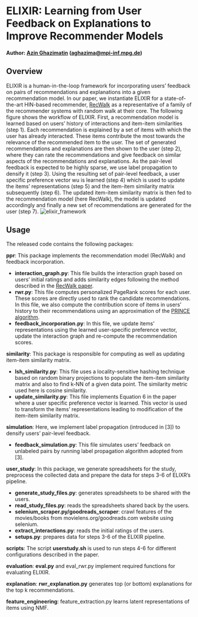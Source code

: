 # ELIXIR: Learning from User Feedback on Explanations to Improve Recommender Models
#### Author: [Azin Ghazimatin](http://people.mpi-inf.mpg.de/~aghazima/) (aghazima@mpi-inf.mpg.de)
## Overview
ELIXIR is a human-in-the-loop framework for incorporating users’ feedback on pairs of recommendations and explanations into a given recommendation model. In our paper, we instantiate ELIXIR for a state-of-the-art HIN-based recommender, [RecWalk](https://www.nikolako.net/papers/ACM_WSDM2019_RecWalk.pdf) as a representative of a family of the recommender systems with random walk at their core.
The following figure shows the workflow of ELIXIR. First, a recommendation model is learned based on users’ history of interactions and item-item similarities (step 1). Each recommendation is explained by a set of items with which the user has already interacted. These items contribute the most towards the relevance of the recommended item to the user. The set of generated recommendations and explanations are then shown to the user (step 2), where they can rate the recommendations and give feedback on similar aspects of the recommendations and explanations. As the pair-level feedback is expected to be highly sparse, we use label propagation to densify it (step 3). Using the resulting set of pair-level feedback, a user specific preference vector wu is learned (step 4) which is used to update the items’ representations (step 5) and the item-item similarity matrix subsequently (step 6). The updated item-item similarity matrix is then fed to the recommendation model (here RecWalk), the model is updated accordingly and finally a new set of recommendations are generated for the user (step 7).
![elixir_framework](https://github.com/azinmatin/elixir/blob/main/images/elixir-framework.png)

## Usage
The released code contains the following packages:

**ppr**: This package implements the recommendation model (RecWalk) and feedback incorporation.
- **interaction_graph.py**: This file builds the interaction graph based on users’ initial ratings and adds similarity edges following the method described in the [RecWalk paper](https://www.nikolako.net/papers/ACM_WSDM2019_RecWalk.pdf).
- **rwr.py**: This file computes personalized PageRank scores for each user. These scores are directly used to rank the candidate recommendations. In this file, we also compute the contribution score of items in users’ history to their recommendations using an approximation of the [PRINCE algorithm](https://dl.acm.org/doi/pdf/10.1145/3336191.3371824).
- **feedback_incorporation.py**: In this file, we update items’ representations using the learned user-specific preference vector, update the interaction graph and re-compute the recommendation scores.

**similarity**: This package is responsible for computing as well as updating item-item similarity matrix.
- **lsh_similarity.py**: This file uses a locality-sensitive hashing technique based on random binary projections to populate the item-item similarity matrix and also to find k-NN of a given data point. The similarity metric used here is cosine similarity.
- **update_similarity.py**: This file implements Equation 6 in the paper where a user specific preference vector is learned. This vector is used to transform the items’ representations leading to modification of the item-item similarity matrix.

**simulation**: Here, we implement label propagation (introduced in [3]) to densify users’ pair-level feedback.
- **feedback_simulation.py**: This file simulates users’ feedback on unlabeled pairs by running label propagation algorithm adopted from [3].

**user_study**: In this package, we generate spreadsheets for the study, preprocess the collected data and prepare the data for steps 3-6 of ELIXR’s pipeline.
- **generate_study_files.py**: generates spreadsheets to be shared with the users.
- **read_study_files.py**: reads the spreadsheets shared back by the users.
- **selenium_scraper.py/goodreads_scraper**: crawl features of the movies/books from movielens.org/goodreads.com website using selenium.
- **extract_interactions.py**: reads the initial ratings of the users.
- **setups.py**: prepares data for steps 3-6 of the ELIXIR pipeline.

**scripts**: The script **userstudy.sh** is used to run steps 4-6 for different configurations described in the paper.

**evaluation**: **eval.py** and eval_rwr.py implement required functions for evaluating ELIXIR.

**explanation**: **rwr_explanation.py** generates top (or bottom) explanations for the top k recommendations.

**feature_engineering**: feature_extraction.py learns latent representations of items using NMF.
